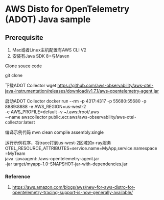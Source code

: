 # AWS Disto for OpenTelemetry (ADOT) Java sample

## Prerequisite
1. Mac或者Linux主机配置有AWS CLI V2
2. 安装有Java SDK 8+与Maven


Clone souce code 

git clone 

下载ADOT Collector
wget https://github.com/aws-observability/aws-otel-java-instrumentation/releases/download/v1.7.1/aws-opentelemetry-agent.jar

启动ADOT Collector
docker run --rm -p 4317:4317 -p 55680:55680 -p 8889:8888 -e AWS_REGION=us-west-2 \
 -e AWS_PROFILE=default  -v ~/.aws:/root/.aws \
 --name awscollector public.ecr.aws/aws-observability/aws-otel-collector:latest
 
编译示例代码
mvn clean compile assembly:single

运行示例程序，将trace打到us-west-2区域的x-ray服务
OTEL_RESOURCE_ATTRIBUTES=service.name=MyApp,service.namespace=MyTeam \
  java -javaagent:./aws-opentelemetry-agent.jar \
       -jar target/myapp-1.0-SNAPSHOT-jar-with-dependencies.jar
       
       
### Reference
1. https://aws.amazon.com/blogs/aws/new-for-aws-distro-for-opentelemetry-tracing-support-is-now-generally-available/
